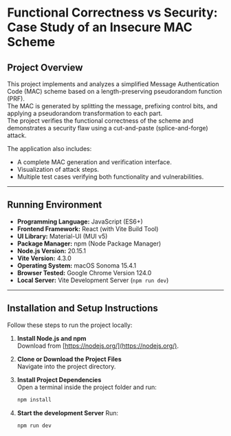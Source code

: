 # Functional Correctness vs Security: Case Study of an Insecure MAC Scheme

## Project Overview

This project implements and analyzes a simplified Message Authentication Code (MAC) scheme based on a length-preserving pseudorandom function (PRF).  
The MAC is generated by splitting the message, prefixing control bits, and applying a pseudorandom transformation to each part.  
The project verifies the functional correctness of the scheme and demonstrates a security flaw using a cut-and-paste (splice-and-forge) attack.

The application also includes:
- A complete MAC generation and verification interface.
- Visualization of attack steps.
- Multiple test cases verifying both functionality and vulnerabilities.

---

## Running Environment

- **Programming Language:** JavaScript (ES6+)
- **Frontend Framework:** React (with Vite Build Tool)
- **UI Library:** Material-UI (MUI v5)
- **Package Manager:** npm (Node Package Manager)
- **Node.js Version:** 20.15.1
- **Vite Version:** 4.3.0
- **Operating System:** macOS Sonoma 15.4.1
- **Browser Tested:** Google Chrome Version 124.0
- **Local Server:** Vite Development Server (`npm run dev`)

---

## Installation and Setup Instructions

Follow these steps to run the project locally:

1. **Install Node.js and npm**  
   Download from [https://nodejs.org/](https://nodejs.org/).

2. **Clone or Download the Project Files**  
   Navigate into the project directory.

3. **Install Project Dependencies**  
   Open a terminal inside the project folder and run:
   ```bash
   npm install
   ```
4. **Start the development Server**
    Run:
    ```bash
   npm run dev
   ```